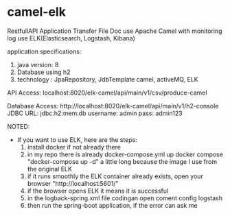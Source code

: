 # camel-elk
RestfullAPI Application Transfer File Doc use Apache Camel with monitoring log use ELK(Elasticsearch, Logstash, Kibana)

application specifications: 
1. java version: 8
2. Database using h2
3. technology : JpaRepository, JdbTemplate camel, activeMQ, ELK

API Access:
localhost:8020/elk-camel/api/main/v1/csv/produce-camel

Database Access:
http://localhost:8020/elk-camel/api/main/v1/h2-console
JDBC URL: jdbc:h2:mem:db
username: admin
pass: admin123

NOTED:
- If you want to use ELK, here are the steps: 
    1. install docker if not already there
    2. in my repo there is already docker-compose.yml up docker compose "docker-compose up -d" a little long because the image I use from the original ELK
    3. if it runs smoothly the ELK container already exists, open your browser "http://localhost:5601/"
    4. if the browser opens ELK it means it is successful
    5. in the logback-spring.xml file codingan open coment config logstash
    6. then run the spring-boot application, if the error can ask me
